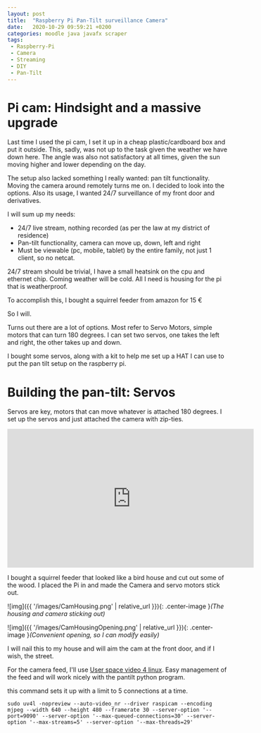 ```yaml
---
layout: post
title:  "Raspberry Pi Pan-Tilt surveillance Camera"
date:   2020-10-29 09:59:21 +0200
categories: moodle java javafx scraper
tags:
 - Raspberry-Pi
 - Camera
 - Streaming
 - DIY
 - Pan-Tilt
---
```


# Pi cam: Hindsight and a massive upgrade
Last time I used the pi cam, I set it up in a cheap plastic/cardboard box and put it outside. 
This, sadly, was not up to the task given the weather we have down here.
The angle was also not satisfactory at all times, given the sun moving higher and lower 
depending on the day. 

The setup also lacked something I really wanted: pan tilt functionality. Moving the camera around remotely turns me on. I decided to look into the options.
Also its usage, I wanted 24/7 surveillance of my front door and derivatives.


I will sum up my needs:
* 24/7 live stream, nothing recorded (as per the law at my district of residence)
* Pan-tilt functionality, camera can move up, down, left and right
* Must be viewable (pc, mobile, tablet) by the entire family, not just 1 client, so no netcat.

24/7 stream should be trivial, I have a small heatsink on the cpu and ethernet chip. Coming 
weather will be cold. All I need is housing for the pi that is weatherproof.

To accomplish this, I bought a squirrel feeder from amazon for 15 €
 
So I will.


Turns out there are a lot of options. Most refer to Servo Motors, simple motors that can turn 180 degrees. I can set
two servos, one takes the left and right, the other takes up and down.

I bought some servos, along with a kit to help me set up a HAT I can use to put the pan tilt setup on the raspberry pi.



# Building the pan-tilt: Servos
Servos are key, motors that can move whatever is attached 180 degrees.
I set up the servos and just attached the camera with zip-ties.

<iframe width="560" height="315" src="https://www.youtube-nocookie.com/embed/6FMU4WqaPOE" frameborder="0" allow="accelerometer; autoplay; clipboard-write; encrypted-media; gyroscope; picture-in-picture" allowfullscreen></iframe>
 

I bought a squirrel feeder that looked like a bird house and cut out some of the wood. I placed the 
Pi in and made the Camera and servo motors stick out.

![img]({{ '/images/CamHousing.png' | relative_url }}){: .center-image }*(The housing and camera sticking out)*


![img]({{ '/images/CamHousingOpening.png' | relative_url }}){: .center-image }*(Convenient opening, so I can modify easily)*


I will nail this to my house and will aim the cam at the front door, and if I wish, the street.


For the camera feed, I'll use [User space video 4 linux](https://www.linux-projects.org/uv4l/). 
Easy management of the feed and will work nicely with the pantilt python program.
 
this command sets it up with a limit to 5 connections at a time.

`sudo uv4l -nopreview --auto-video_nr --driver raspicam --encoding mjpeg --width 640 --height 480 --framerate 30 --server-option '--port=9090' --server-option '--max-queued-connections=30' --server-option '--max-streams=5' --server-option '--max-threads=29'`

